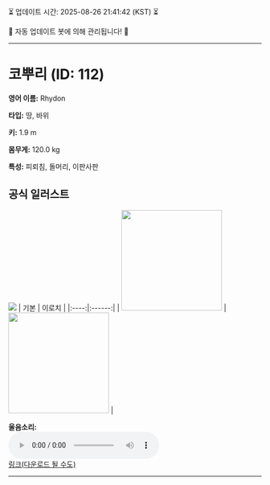 
⏳ 업데이트 시간: 2025-08-26 21:41:42 (KST) ⏳

🤖 자동 업데이트 봇에 의해 관리됩니다! 🤖

---

# 코뿌리 (ID: 112)
**영어 이름:** Rhydon

**타입:** 땅, 바위

**키:** 1.9 m

**몸무게:** 120.0 kg

**특성:** 피뢰침, 돌머리, 이판사판

## 공식 일러스트
![](https://raw.githubusercontent.com/PokeAPI/sprites/master/sprites/pokemon/other/official-artwork/112.png)
| 기본 | 이로치 |
|:----:|:------:|
| <img src="http://play.pokemonshowdown.com/sprites/ani/rhydon.gif" width="200"> | <img src="http://play.pokemonshowdown.com/sprites/ani-shiny/rhydon.gif" width="200"> |

**울음소리:**<br><audio controls src="https://raw.githubusercontent.com/PokeAPI/cries/main/cries/pokemon/latest/112.ogg"></audio><br> [링크(다운로드 될 수도)](https://raw.githubusercontent.com/PokeAPI/cries/main/cries/pokemon/latest/112.ogg)


---
